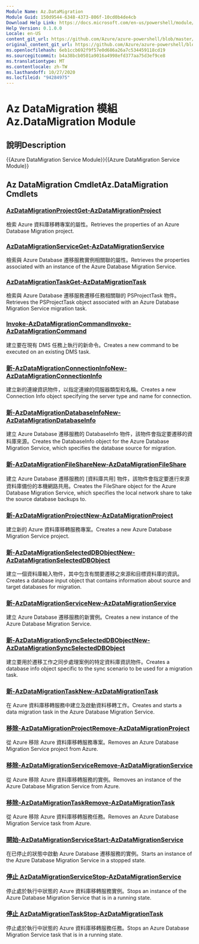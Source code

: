 ```yaml
---
Module Name: Az.DataMigration
Module Guid: 150d9544-6348-4373-806f-10cd0b4de4cb
Download Help Link: https://docs.microsoft.com/en-us/powershell/module/az.datamigration
Help Version: 0.1.0.0
Locale: en-US
content_git_url: https://github.com/Azure/azure-powershell/blob/master/src/DataMigration/DataMigration/help/Az.DataMigration.md
original_content_git_url: https://github.com/Azure/azure-powershell/blob/master/src/DataMigration/DataMigration/help/Az.DataMigration.md
ms.openlocfilehash: 6eb1ccb692f9f57e0d686a26a7c534459118cd19
ms.sourcegitcommit: b4a38bcb0501a9016a4998efd377aa75d3ef9ce8
ms.translationtype: MT
ms.contentlocale: zh-TW
ms.lasthandoff: 10/27/2020
ms.locfileid: "94284975"
---
```

# <span data-ttu-id="d8cfb-101">Az DataMigration 模組</span><span class="sxs-lookup"><span data-stu-id="d8cfb-101">Az.DataMigration Module</span></span>
## <span data-ttu-id="d8cfb-102">說明</span><span class="sxs-lookup"><span data-stu-id="d8cfb-102">Description</span></span>
<span data-ttu-id="d8cfb-103">{{Azure DataMigration Service Module}}</span><span class="sxs-lookup"><span data-stu-id="d8cfb-103">{{Azure DataMigration Service Module}}</span></span>

## <span data-ttu-id="d8cfb-104">Az DataMigration Cmdlet</span><span class="sxs-lookup"><span data-stu-id="d8cfb-104">Az.DataMigration Cmdlets</span></span>
### [<span data-ttu-id="d8cfb-105">AzDataMigrationProject</span><span class="sxs-lookup"><span data-stu-id="d8cfb-105">Get-AzDataMigrationProject</span></span>](Get-AzDataMigrationProject.md)
<span data-ttu-id="d8cfb-106">檢索 Azure 資料庫移轉專案的屬性。</span><span class="sxs-lookup"><span data-stu-id="d8cfb-106">Retrieves the properties of an Azure Database Migration project.</span></span>

### [<span data-ttu-id="d8cfb-107">AzDataMigrationService</span><span class="sxs-lookup"><span data-stu-id="d8cfb-107">Get-AzDataMigrationService</span></span>](Get-AzDataMigrationService.md)
<span data-ttu-id="d8cfb-108">檢索與 Azure Database 遷移服務實例相關聯的屬性。</span><span class="sxs-lookup"><span data-stu-id="d8cfb-108">Retrieves the properties associated with an instance of the Azure Database Migration Service.</span></span> 

### [<span data-ttu-id="d8cfb-109">AzDataMigrationTask</span><span class="sxs-lookup"><span data-stu-id="d8cfb-109">Get-AzDataMigrationTask</span></span>](Get-AzDataMigrationTask.md)
<span data-ttu-id="d8cfb-110">檢索與 Azure Database 遷移服務遷移任務相關聯的 PSProjectTask 物件。</span><span class="sxs-lookup"><span data-stu-id="d8cfb-110">Retrieves the PSProjectTask object associated with an Azure Database Migration Service migration task.</span></span>

### [<span data-ttu-id="d8cfb-111">Invoke-AzDataMigrationCommand</span><span class="sxs-lookup"><span data-stu-id="d8cfb-111">Invoke-AzDataMigrationCommand</span></span>](Invoke-AzDataMigrationCommand.md)
<span data-ttu-id="d8cfb-112">建立要在現有 DMS 任務上執行的新命令。</span><span class="sxs-lookup"><span data-stu-id="d8cfb-112">Creates a new command to be executed on an existing DMS task.</span></span>

### [<span data-ttu-id="d8cfb-113">新-AzDataMigrationConnectionInfo</span><span class="sxs-lookup"><span data-stu-id="d8cfb-113">New-AzDataMigrationConnectionInfo</span></span>](New-AzDataMigrationConnectionInfo.md)
<span data-ttu-id="d8cfb-114">建立新的連線資訊物件，以指定連線的伺服器類型和名稱。</span><span class="sxs-lookup"><span data-stu-id="d8cfb-114">Creates a new Connection Info object specifying the server type and name for connection.</span></span>

### [<span data-ttu-id="d8cfb-115">新-AzDataMigrationDatabaseInfo</span><span class="sxs-lookup"><span data-stu-id="d8cfb-115">New-AzDataMigrationDatabaseInfo</span></span>](New-AzDataMigrationDatabaseInfo.md)
<span data-ttu-id="d8cfb-116">建立 Azure Database 遷移服務的 DatabaseInfo 物件，該物件會指定要遷移的資料庫來源。</span><span class="sxs-lookup"><span data-stu-id="d8cfb-116">Creates the DatabaseInfo object for the Azure Database Migration Service, which specifies the database source for migration.</span></span>

### [<span data-ttu-id="d8cfb-117">新-AzDataMigrationFileShare</span><span class="sxs-lookup"><span data-stu-id="d8cfb-117">New-AzDataMigrationFileShare</span></span>](New-AzDataMigrationFileShare.md)
<span data-ttu-id="d8cfb-118">建立 Azure Database 遷移服務的 [資料庫共用] 物件，該物件會指定要進行來源資料庫備份的本機網路共用。</span><span class="sxs-lookup"><span data-stu-id="d8cfb-118">Creates the FileShare object for the Azure Database Migration Service, which specifies the local network share to take the source database backups to.</span></span>

### [<span data-ttu-id="d8cfb-119">新-AzDataMigrationProject</span><span class="sxs-lookup"><span data-stu-id="d8cfb-119">New-AzDataMigrationProject</span></span>](New-AzDataMigrationProject.md)
<span data-ttu-id="d8cfb-120">建立新的 Azure 資料庫移轉服務專案。</span><span class="sxs-lookup"><span data-stu-id="d8cfb-120">Creates a new Azure Database Migration Service project.</span></span>

### [<span data-ttu-id="d8cfb-121">新-AzDataMigrationSelectedDBObject</span><span class="sxs-lookup"><span data-stu-id="d8cfb-121">New-AzDataMigrationSelectedDBObject</span></span>](New-AzDataMigrationSelectedDBObject.md)
<span data-ttu-id="d8cfb-122">建立一個資料庫輸入物件，其中包含有關要遷移之來源和目標資料庫的資訊。</span><span class="sxs-lookup"><span data-stu-id="d8cfb-122">Creates a database input object that contains information about source and target databases for migration.</span></span>

### [<span data-ttu-id="d8cfb-123">新-AzDataMigrationService</span><span class="sxs-lookup"><span data-stu-id="d8cfb-123">New-AzDataMigrationService</span></span>](New-AzDataMigrationService.md)
<span data-ttu-id="d8cfb-124">建立 Azure Database 遷移服務的新實例。</span><span class="sxs-lookup"><span data-stu-id="d8cfb-124">Creates a new instance of the Azure Database Migration Service.</span></span>

### [<span data-ttu-id="d8cfb-125">新-AzDataMigrationSyncSelectedDBObject</span><span class="sxs-lookup"><span data-stu-id="d8cfb-125">New-AzDataMigrationSyncSelectedDBObject</span></span>](New-AzDataMigrationSyncSelectedDBObject.md)
<span data-ttu-id="d8cfb-126">建立要用於遷移工作之同步處理案例的特定資料庫資訊物件。</span><span class="sxs-lookup"><span data-stu-id="d8cfb-126">Creates a database info object specific to the sync scenario to be used for a migration task.</span></span>

### [<span data-ttu-id="d8cfb-127">新-AzDataMigrationTask</span><span class="sxs-lookup"><span data-stu-id="d8cfb-127">New-AzDataMigrationTask</span></span>](New-AzDataMigrationTask.md)
<span data-ttu-id="d8cfb-128">在 Azure 資料庫移轉服務中建立及啟動資料移轉工作。</span><span class="sxs-lookup"><span data-stu-id="d8cfb-128">Creates and starts a data migration task in the Azure Database Migration Service.</span></span>

### [<span data-ttu-id="d8cfb-129">移除-AzDataMigrationProject</span><span class="sxs-lookup"><span data-stu-id="d8cfb-129">Remove-AzDataMigrationProject</span></span>](Remove-AzDataMigrationProject.md)
<span data-ttu-id="d8cfb-130">從 Azure 移除 Azure 資料庫移轉服務專案。</span><span class="sxs-lookup"><span data-stu-id="d8cfb-130">Removes an Azure Database Migration Service project from Azure.</span></span>

### [<span data-ttu-id="d8cfb-131">移除-AzDataMigrationService</span><span class="sxs-lookup"><span data-stu-id="d8cfb-131">Remove-AzDataMigrationService</span></span>](Remove-AzDataMigrationService.md)
<span data-ttu-id="d8cfb-132">從 Azure 移除 Azure 資料庫移轉服務的實例。</span><span class="sxs-lookup"><span data-stu-id="d8cfb-132">Removes an instance of the Azure Database Migration Service from Azure.</span></span>

### [<span data-ttu-id="d8cfb-133">移除-AzDataMigrationTask</span><span class="sxs-lookup"><span data-stu-id="d8cfb-133">Remove-AzDataMigrationTask</span></span>](Remove-AzDataMigrationTask.md)
<span data-ttu-id="d8cfb-134">從 Azure 移除 Azure 資料庫移轉服務任務。</span><span class="sxs-lookup"><span data-stu-id="d8cfb-134">Removes an Azure Database Migration Service task from Azure.</span></span>

### [<span data-ttu-id="d8cfb-135">開始-AzDataMigrationService</span><span class="sxs-lookup"><span data-stu-id="d8cfb-135">Start-AzDataMigrationService</span></span>](Start-AzDataMigrationService.md)
<span data-ttu-id="d8cfb-136">在已停止的狀態中啟動 Azure Database 遷移服務的實例。</span><span class="sxs-lookup"><span data-stu-id="d8cfb-136">Starts an instance of the Azure Database Migration Service in a stopped state.</span></span> 

### [<span data-ttu-id="d8cfb-137">停止 AzDataMigrationService</span><span class="sxs-lookup"><span data-stu-id="d8cfb-137">Stop-AzDataMigrationService</span></span>](Stop-AzDataMigrationService.md)
<span data-ttu-id="d8cfb-138">停止處於執行中狀態的 Azure 資料庫移轉服務實例。</span><span class="sxs-lookup"><span data-stu-id="d8cfb-138">Stops an instance of the Azure Database Migration Service that is in a running state.</span></span>

### [<span data-ttu-id="d8cfb-139">停止 AzDataMigrationTask</span><span class="sxs-lookup"><span data-stu-id="d8cfb-139">Stop-AzDataMigrationTask</span></span>](Stop-AzDataMigrationTask.md)
<span data-ttu-id="d8cfb-140">停止處於執行中狀態的 Azure 資料庫移轉服務任務。</span><span class="sxs-lookup"><span data-stu-id="d8cfb-140">Stops an  Azure Database Migration Service task that is in a running state.</span></span>

